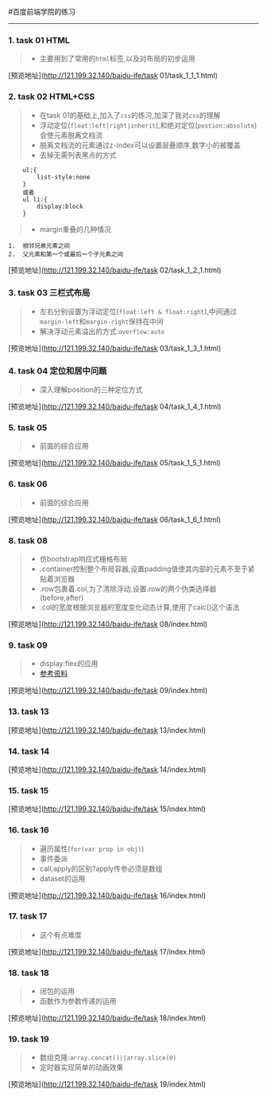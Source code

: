 #百度前端学院的练习

---

### 1. task 01 HTML
>*   主要用到了常用的`html`标签,以及对布局的初步运用

[预览地址](http://121.199.32.140/baidu-ife/task 01/task_1_1_1.html)
### 2. task 02 HTML+CSS 
>* 在task 01的基础上,加入了`css`的练习,加深了我对`css`的理解
>* 浮动定位(`float:left|right|inherit`),和绝对定位(`postion:absolute`)会使元素脱离文档流
>* 脱离文档流的元素通过z-index可以设置层叠顺序,数字小的被覆盖
>* 去掉无需列表黑点的方式
```
    ul:{
        list-style:none
    }
    或者
    ul li:{
        display:block
    }
```
>* margin重叠的几种情况
```
1.  相邻兄弟元素之间
2.  父元素和第一个或最后一个子元素之间
```

[预览地址](http://121.199.32.140/baidu-ife/task 02/task_1_2_1.html)

### 3. task 03 三栏式布局

>* 左右分别设置为浮动定位(`float:left & float:right`),中间通过`margin-left`和`margin-right`保持在中间
>* 解决浮动元素溢出的方式:`overflow:auto`

[预览地址](http://121.199.32.140/baidu-ife/task 03/task_1_3_1.html)

### 4. task 04 定位和居中问题

>* 深入理解position的三种定位方式

[预览地址](http://121.199.32.140/baidu-ife/task 04/task_1_4_1.html)

### 5. task 05

>* 前面的综合应用

[预览地址](http://121.199.32.140/baidu-ife/task 05/task_1_5_1.html)

### 6. task 06

>* 前面的综合应用

[预览地址](http://121.199.32.140/baidu-ife/task 06/task_1_6_1.html)

### 8. task 08

>* 仿bootstrap响应式栅格布局
>* .container控制整个布局容器,设置padding值使其内部的元素不至于紧贴着浏览器
>* .row包裹着.col,为了清除浮动,设置.row的两个伪类选择器(before,after)
>* .col的宽度根据浏览器的宽度变化动态计算,使用了calc()这个语法

[预览地址](http://121.199.32.140/baidu-ife/task 08/index.html)

### 9. task 09

>* display:flex的应用
>* [参考资料](https://segmentfault.com/a/1190000002910324)

[预览地址](http://121.199.32.140/baidu-ife/task 09/index.html)

### 13. task 13

[预览地址](http://121.199.32.140/baidu-ife/task 13/index.html)

### 14. task 14

[预览地址](http://121.199.32.140/baidu-ife/task 14/index.html)

### 15. task 15

[预览地址](http://121.199.32.140/baidu-ife/task 15/index.html)

### 16. task 16

>* 遍历属性(`for(var prop in obj)`)
>* 事件委派
>* call,apply的区别?apply传参必须是数组
>* dataset的运用

[预览地址](http://121.199.32.140/baidu-ife/task 16/index.html)

### 17. task 17
>* 这个有点难度

[预览地址](http://121.199.32.140/baidu-ife/task 17/index.html)

### 18. task 18

>* 闭包的运用
>* 函数作为参数传递的运用

[预览地址](http://121.199.32.140/baidu-ife/task 18/index.html)

### 19. task 19

>* 数组克隆:`array.concat()||array.slice(0)`
>* 定时器实现简单的动画效果

[预览地址](http://121.199.32.140/baidu-ife/task 19/index.html)